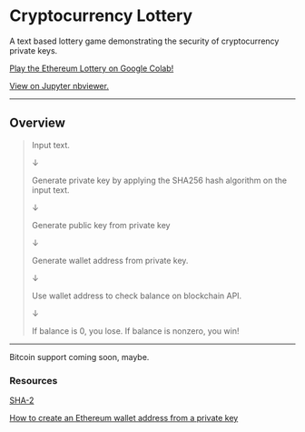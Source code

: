 # Cryptocurrency Lottery

A text based lottery game demonstrating the security of cryptocurrency private keys.

[Play the Ethereum Lottery on Google Colab!](https://colab.research.google.com/drive/1eEcHPSGo5bJJohzPHuLtKdRTBgVLo0ur)

[View on Jupyter nbviewer.](https://nbviewer.jupyter.org/github/jagrajs/Cryptocurrency-Lottery/blob/master/Cryptocurrency_Lottery.ipynb)

---

## Overview

>Input text.
>
>&darr;
>
>Generate private key by applying the SHA256 hash algorithm on the input text.
>
>&darr;
>
> Generate public key from private key
>
>&darr;
>
>Generate wallet address from private key.
>
>&darr;
>
>Use wallet address to check balance on blockchain API.
>
>&darr;
>
>If balance is 0, you lose. If balance is nonzero, you win!

---

Bitcoin support coming soon, maybe.

### Resources

[SHA-2](https://en.wikipedia.org/wiki/SHA-2)

[How to create an Ethereum wallet address from a private key](https://www.freecodecamp.org/news/how-to-create-an-ethereum-wallet-address-from-a-private-key-ae72b0eee27b/)



